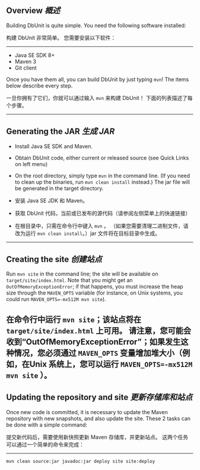 ## Overview _概述_

Building DbUnit is quite simple. 
You need the following software installed:


构建 DbUnit 非常简单。
您需要安装以下软件：

---

* Java SE SDK 8+
* Maven 3
* Git client

Once you have them all, you can build DbUnit by just typing `mvn`! 
The items below describe every step.


一旦你拥有了它们，你就可以通过输入 `mvn` 来构建 DbUnit！
下面的列表描述了每个步骤。

---

## Generating the JAR _生成 JAR_

* Install Java SE SDK and Maven.
* Obtain DbUnit code, either current or released source (see Quick Links on left menu)
* On the root directory, simply type `mvn` in the command line. 
    (If you need to clean up the binaries, run `mvn clean install` instead.) The jar file will be generated in the target directory.


* 安装 Java SE JDK 和 Maven。
* 获取 DbUnit 代码，当前或已发布的源代码（请参阅左侧菜单上的快速链接）
* 在根目录中，只需在命令行中键入 `mvn` 。
    （如果您需要清理二进制文件，请改为运行 `mvn clean install`。）jar 文件将在目标目录中生成。

---

## Creating the site _创建站点_

Run `mvn site` in the command line; the site will be available on `target/site/index.html`. 
Note that you might get an `OutOfMemoryExceptionError`; if that happens, you must increase the heap size through the `MAVEN_OPTS` variable (for instance, on Unix systems, you could run `MAVEN_OPTS=-mx512M mvn site`).


在命令行中运行 `mvn site`；该站点将在 `target/site/index.html` 上可用。
请注意，您可能会收到“OutOfMemoryExceptionError”；如果发生这种情况，您必须通过 `MAVEN_OPTS` 变量增加堆大小（例如，在Unix 系统上，您可以运行 `MAVEN_OPTS=-mx512M mvn site` ）。
---

## Updating the repository and site _更新存储库和站点_

Once new code is committed, it is necessary to update the Maven repository with new snapshots, and also update the site. 
These 2 tasks can be done with a simple command:


提交新代码后，需要使用新快照更新 Maven 存储库，并更新站点。
这两个任务可以通过一个简单的命令来完成：

---

`mvn clean source:jar javadoc:jar deploy site site:deploy`
